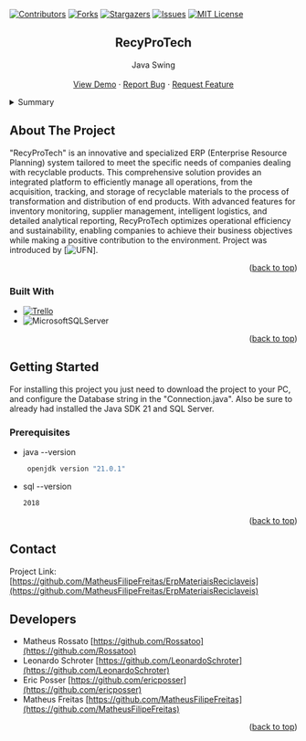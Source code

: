 [![Contributors][contributors-shield]][contributors-url]
[![Forks][forks-shield]][forks-url]
[![Stargazers][stars-shield]][stars-url]
[![Issues][issues-shield]][issues-url]
[![MIT License][license-shield]][license-url]
<br />
<div align="center">
  <h2 align="center">RecyProTech</h2>

  <p align="center">
    Java Swing
    <br />
    <br />
    <a href="">View Demo</a>
    ·
    <a href="">Report Bug</a>
    ·
    <a href="">Request Feature</a>
  </p>
</div>

<details>
  <summary>Summary</summary>
  <ol>
    <li>
      <a href="#about-the-project">About The Project</a>
      <ul>
        <li><a href="#built-with">Built With</a></li>
      </ul>
    </li>
    <li>
      <a href="#getting-started">Getting Started</a>
      <ul>
        <li><a href="#prerequisites">Prerequisites</a></li>
      </ul>
    </li>
    <li><a href="#contact">Contact</a></li>
  </ol>
</details>

## About The Project

"RecyProTech" is an innovative and specialized ERP (Enterprise Resource Planning) system tailored to meet the specific needs of companies dealing with recyclable products. This comprehensive solution provides an integrated platform to efficiently manage all operations, from the acquisition, tracking, and storage of recyclable materials to the process of transformation and distribution of end products. With advanced features for inventory monitoring, supplier management, intelligent logistics, and detailed analytical reporting, RecyProTech optimizes operational efficiency and sustainability, enabling companies to achieve their business objectives while making a positive contribution to the environment.
Project was introduced by [![UFN](https://site.ufn.edu.br/)].
<p align="right">(<a href="#readme-top">back to top</a>)</p>



### Built With

* [![Trello][trello-shield]][trello-url]
* ![MicrosoftSQLServer](https://img.shields.io/badge/Microsoft%20SQL%20Server-CC2927?style=for-the-badge&logo=microsoft%20sql%20server&logoColor=white)

<p align="right">(<a href="#readme-top">back to top</a>)</p>

## Getting Started

For installing this project you just need to download the project to your PC, and configure the Database string in the "Connection.java". Also be sure to already had installed the Java SDK 21 and SQL Server.

### Prerequisites

* java --version
  ```sh
   openjdk version "21.0.1"
  ```
* sql --version
  ```sh
  2018 
  ``` 

<p align="right">(<a href="#readme-top">back to top</a>)</p>

<!-- CONTACT -->
## Contact

Project Link: [https://github.com/MatheusFilipeFreitas/ErpMateriaisReciclaveis](https://github.com/MatheusFilipeFreitas/ErpMateriaisReciclaveis)

## Developers

- Matheus Rossato [https://github.com/Rossatoo](https://github.com/Rossatoo)
- Leonardo Schroter [https://github.com/LeonardoSchroter](https://github.com/LeonardoSchroter)
- Eric Posser [https://github.com/ericposser](https://github.com/ericposser)
- Matheus Freitas [https://github.com/MatheusFilipeFreitas](https://github.com/MatheusFilipeFreitas)

<p align="right">(<a href="#readme-top">back to top</a>)</p>

[trello-shield]: https://img.shields.io/badge/Trello-%23026AA7.svg?style=for-the-badge&logo=Trello&logoColor=white
[trello-url]: https://trello.com/b/rQvEG1kJ/erpmr
[contributors-shield]: https://img.shields.io/github/contributors/othneildrew/Best-README-Template.svg?style=for-the-badge
[contributors-url]: https://github.com/othneildrew/Best-README-Template/graphs/contributors
[forks-shield]: https://img.shields.io/github/forks/othneildrew/Best-README-Template.svg?style=for-the-badge
[forks-url]: https://github.com/othneildrew/Best-README-Template/network/members
[stars-shield]: https://img.shields.io/github/stars/othneildrew/Best-README-Template.svg?style=for-the-badge
[stars-url]: https://github.com/othneildrew/Best-README-Template/stargazers
[issues-shield]: https://img.shields.io/github/issues/othneildrew/Best-README-Template.svg?style=for-the-badge
[issues-url]: https://github.com/othneildrew/Best-README-Template/issues
[license-shield]: https://img.shields.io/github/license/othneildrew/Best-README-Template.svg?style=for-the-badge
[license-url]: https://github.com/othneildrew/Best-README-Template/blob/master/LICENSE.txt
[linkedin-shield]: https://img.shields.io/badge/-LinkedIn-black.svg?style=for-the-badge&logo=linkedin&colorB=555
[linkedin-url]: https://linkedin.com/in/othneildrew
[product-screenshot]: images/screenshot.png
[Next.js]: https://img.shields.io/badge/next.js-000000?style=for-the-badge&logo=nextdotjs&logoColor=white
[Next-url]: https://nextjs.org/
[React.js]: https://img.shields.io/badge/React-20232A?style=for-the-badge&logo=react&logoColor=61DAFB
[React-url]: https://reactjs.org/
[Vue.js]: https://img.shields.io/badge/Vue.js-35495E?style=for-the-badge&logo=vuedotjs&logoColor=4FC08D
[Vue-url]: https://vuejs.org/
[Angular.io]: https://img.shields.io/badge/Angular-DD0031?style=for-the-badge&logo=angular&logoColor=white
[Angular-url]: https://angular.io/
[Svelte.dev]: https://img.shields.io/badge/Svelte-4A4A55?style=for-the-badge&logo=svelte&logoColor=FF3E00
[Svelte-url]: https://svelte.dev/
[Laravel.com]: https://img.shields.io/badge/Laravel-FF2D20?style=for-the-badge&logo=laravel&logoColor=white
[Laravel-url]: https://laravel.com
[Bootstrap.com]: https://img.shields.io/badge/Bootstrap-563D7C?style=for-the-badge&logo=bootstrap&logoColor=white
[Bootstrap-url]: https://getbootstrap.com
[JQuery.com]: https://img.shields.io/badge/jQuery-0769AD?style=for-the-badge&logo=jquery&logoColor=white
[JQuery-url]: https://jquery.com 
